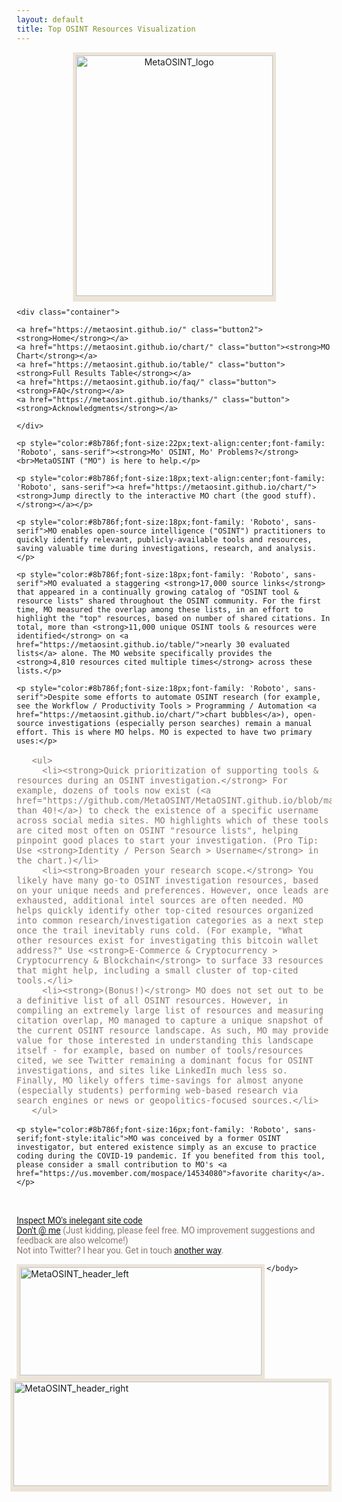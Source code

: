 ```yaml
---
layout: default
title: Top OSINT Resources Visualization
---
```


   <style>
    .container{  
      text-align: center;  
    }
    .container2{  
      font-size: 16px;
      color: #8b786f;
      font-family: 'Roboto', sans-serif;
    }
    .container3{  
      text-align: center;
    }
    .button {
      border: 2px solid #8b786f;
      border-radius: 8px;
      padding: 5px 15px;
      background-color: #f5f5f5;
      color: #8b786f;
      font-size: 23px;
      cursor: pointer;
      font-family: 'Open Sans', sans-serif;
    }
    .button2 {
      border: 2px solid #8b786f;
      border-radius: 8px;
      padding: 5px 15px;
      background-color: #dcdcdc;
      color: #8b786f;
      font-size: 23px;
      cursor: pointer;
      font-family: 'Open Sans', sans-serif;
    }
  </style>

  <body style="margin-right:95px;margin-left:95px">
  
  <div class="container3">

  <a href="https://metaosint.github.io/"><img src="https://raw.githubusercontent.com/MetaOSINT/MetaOSINT.github.io/main/MetaOSINT_logo.PNG" alt="MetaOSINT_logo" width="315" height="385" style="border:5px solid #ece4d8;box-shadow: 0px 4px 0px #ece4d8"></a>
  
   </div>
   
    <div class="container">  
      
    <a href="https://metaosint.github.io/" class="button2"><strong>Home</strong></a>
    <a href="https://metaosint.github.io/chart/" class="button"><strong>MO Chart</strong></a>
    <a href="https://metaosint.github.io/table/" class="button"><strong>Full Results Table</strong></a>
    <a href="https://metaosint.github.io/faq/" class="button"><strong>FAQ</strong></a>
    <a href="https://metaosint.github.io/thanks/" class="button"><strong>Acknowledgments</strong></a>
       
    </div>

    <p style="color:#8b786f;font-size:22px;text-align:center;font-family: 'Roboto', sans-serif"><strong>Mo' OSINT, Mo' Problems?</strong>
    <br>MetaOSINT ("MO") is here to help.</p>

    <p style="color:#8b786f;font-size:18px;text-align:center;font-family: 'Roboto', sans-serif"><a href="https://metaosint.github.io/chart/"><strong>Jump directly to the interactive MO chart (the good stuff).</strong></a></p>

    <p style="color:#8b786f;font-size:18px;font-family: 'Roboto', sans-serif">MO enables open-source intelligence ("OSINT") practitioners to quickly identify relevant, publicly-available tools and resources, saving valuable time during investigations, research, and analysis.</p>
    
    <p style="color:#8b786f;font-size:18px;font-family: 'Roboto', sans-serif">MO evaluated a staggering <strong>17,000 source links</strong> that appeared in a continually growing catalog of "OSINT tool & resource lists" shared throughout the OSINT community. For the first time, MO measured the overlap among these lists, in an effort to highlight the "top" resources, based on number of shared citations. In total, more than <strong>11,000 unique OSINT tools & resources were identified</strong> on <a href="https://metaosint.github.io/table/">nearly 30 evaluated lists</a> alone. The MO website specifically provides the <strong>4,810 resources cited multiple times</strong> across these lists.</p>
    
    <p style="color:#8b786f;font-size:18px;font-family: 'Roboto', sans-serif">Despite some efforts to automate OSINT research (for example, see the Workflow / Productivity Tools > Programming / Automation <a href="https://metaosint.github.io/chart/">chart bubbles</a>), open-source investigations (especially person searches) remain a manual effort. This is where MO helps. MO is expected to have two primary uses:</p>
       
   <div class="container2">

       <ul>
         <li><strong>Quick prioritization of supporting tools & resources during an OSINT investigation.</strong> For example, dozens of tools now exist (<a href="https://github.com/MetaOSINT/MetaOSINT.github.io/blob/main/Full%20Results%20Table.csv#L1341">more than 40!</a>) to check the existence of a specific username across social media sites. MO highlights which of these tools are cited most often on OSINT "resource lists", helping pinpoint good places to start your investigation. (Pro Tip: Use <strong>Identity / Person Search > Username</strong> in the chart.)</li>
         <li><strong>Broaden your research scope.</strong> You likely have many go-to OSINT investigation resources, based on your unique needs and preferences. However, once leads are exhausted, additional intel sources are often needed. MO helps quickly identify other top-cited resources organized into common research/investigation categories as a next step once the trail inevitably runs cold. (For example, "What other resources exist for investigating this bitcoin wallet address?" Use <strong>E-Commerce & Cryptocurrency > Cryptocurrency & Blockchain</strong> to surface 33 resources that might help, including a small cluster of top-cited tools.</li>
         <li><strong>(Bonus!)</strong> MO does not set out to be a definitive list of all OSINT resources. However, in compiling an extremely large list of resources and measuring citation overlap, MO managed to capture a unique snapshot of the current OSINT resource landscape. As such, MO may provide value for those interested in understanding this landscape itself - for example, based on number of tools/resources cited, we see Twitter remaining a dominant focus for OSINT investigations, and sites like LinkedIn much less so. Finally, MO likely offers time-savings for almost anyone (especially students) performing web-based research via search engines or news or geopolitics-focused sources.</li>
       </ul>
      
   </div>
       
    <p style="color:#8b786f;font-size:16px;font-family: 'Roboto', sans-serif;font-style:italic">MO was conceived by a former OSINT investigator, but entered existence simply as an excuse to practice coding during the COVID-19 pandemic. If you benefited from this tool, please consider a small contribution to MO's <a href="https://us.movember.com/mospace/14534080">favorite charity</a>.</p>
      
  </body>

<p style="color:#8b786f;font-size:14px;font-family: 'Roboto', sans-serif"><br><br><a href="https://github.com/MetaOSINT/MetaOSINT.github.io">Inspect MO's inelegant site code</a>
<br><a href="https://twitter.com/IntelScott">Don't @ me</a> (Just kidding, please feel free. MO improvement suggestions and feedback are also welcome!)
<br>Not into Twitter? I hear you. Get in touch <a href="mailto:MetaOSINT@protonmail.com">another way</a>.</p>

  <body style="margin-right:95px;margin-left:95px">

  <img src="https://raw.githubusercontent.com/MetaOSINT/MetaOSINT.github.io/main/header_left.PNG" alt="MetaOSINT_header_left" width="387" height="173" style="border:5px solid #ece4d8;box-shadow: 0px 4px 0px #ece4d8" align="left">

  <img src="https://raw.githubusercontent.com/MetaOSINT/MetaOSINT.github.io/main/header_right.PNG" alt="MetaOSINT_header_right" width="530" height="167" style="border:5px solid #ece4d8;box-shadow: 0px 4px 0px #ece4d8" align="right">

    </body>
